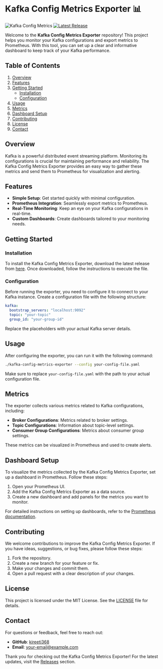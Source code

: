 # Kafka Config Metrics Exporter 📊

![Kafka Config Metrics](https://img.shields.io/badge/Kafka%20Config%20Metrics-Exporter-blue.svg)
[![Latest Release](https://img.shields.io/github/v/release/kireeti368/kafka-config-metrics)](https://github.com/kireeti368/kafka-config-metrics/releases)

Welcome to the **Kafka Config Metrics Exporter** repository! This project helps you monitor your Kafka configurations and export metrics to Prometheus. With this tool, you can set up a clear and informative dashboard to keep track of your Kafka performance.

## Table of Contents

1. [Overview](#overview)
2. [Features](#features)
3. [Getting Started](#getting-started)
   - [Installation](#installation)
   - [Configuration](#configuration)
4. [Usage](#usage)
5. [Metrics](#metrics)
6. [Dashboard Setup](#dashboard-setup)
7. [Contributing](#contributing)
8. [License](#license)
9. [Contact](#contact)

## Overview

Kafka is a powerful distributed event streaming platform. Monitoring its configurations is crucial for maintaining performance and reliability. The Kafka Config Metrics Exporter provides an easy way to gather these metrics and send them to Prometheus for visualization and alerting.

## Features

- **Simple Setup**: Get started quickly with minimal configuration.
- **Prometheus Integration**: Seamlessly export metrics to Prometheus.
- **Real-Time Monitoring**: Keep an eye on your Kafka configurations in real-time.
- **Custom Dashboards**: Create dashboards tailored to your monitoring needs.

## Getting Started

### Installation

To install the Kafka Config Metrics Exporter, download the latest release from [here](https://github.com/kireeti368/kafka-config-metrics/releases). Once downloaded, follow the instructions to execute the file.

### Configuration

Before running the exporter, you need to configure it to connect to your Kafka instance. Create a configuration file with the following structure:

```yaml
kafka:
  bootstrap_servers: "localhost:9092"
  topic: "your-topic"
  group_id: "your-group-id"
```

Replace the placeholders with your actual Kafka server details.

## Usage

After configuring the exporter, you can run it with the following command:

```bash
./kafka-config-metrics-exporter --config your-config-file.yaml
```

Make sure to replace `your-config-file.yaml` with the path to your actual configuration file.

## Metrics

The exporter collects various metrics related to Kafka configurations, including:

- **Broker Configurations**: Metrics related to broker settings.
- **Topic Configurations**: Information about topic-level settings.
- **Consumer Group Configurations**: Metrics about consumer group settings.

These metrics can be visualized in Prometheus and used to create alerts.

## Dashboard Setup

To visualize the metrics collected by the Kafka Config Metrics Exporter, set up a dashboard in Prometheus. Follow these steps:

1. Open your Prometheus UI.
2. Add the Kafka Config Metrics Exporter as a data source.
3. Create a new dashboard and add panels for the metrics you want to monitor.

For detailed instructions on setting up dashboards, refer to the [Prometheus documentation](https://prometheus.io/docs/guides/dashboard/).

## Contributing

We welcome contributions to improve the Kafka Config Metrics Exporter. If you have ideas, suggestions, or bug fixes, please follow these steps:

1. Fork the repository.
2. Create a new branch for your feature or fix.
3. Make your changes and commit them.
4. Open a pull request with a clear description of your changes.

## License

This project is licensed under the MIT License. See the [LICENSE](LICENSE) file for details.

## Contact

For questions or feedback, feel free to reach out:

- **GitHub**: [kireeti368](https://github.com/kireeti368)
- **Email**: your-email@example.com

Thank you for checking out the Kafka Config Metrics Exporter! For the latest updates, visit the [Releases](https://github.com/kireeti368/kafka-config-metrics/releases) section.